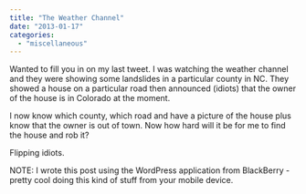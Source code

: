 ```yaml
---
title: "The Weather Channel"
date: "2013-01-17"
categories: 
  - "miscellaneous"
---
```


Wanted to fill you in on my last tweet. I was watching the weather channel and they were showing some landslides in a particular county in NC. They showed a house on a particular road then announced (idiots) that the owner of the house is in Colorado at the moment.

I now know which county, which road and have a picture of the house plus know that the owner is out of town. Now how hard will it be for me to find the house and rob it?

Flipping idiots.

NOTE: I wrote this post using the WordPress application from BlackBerry - pretty cool doing this kind of stuff from your mobile device.
